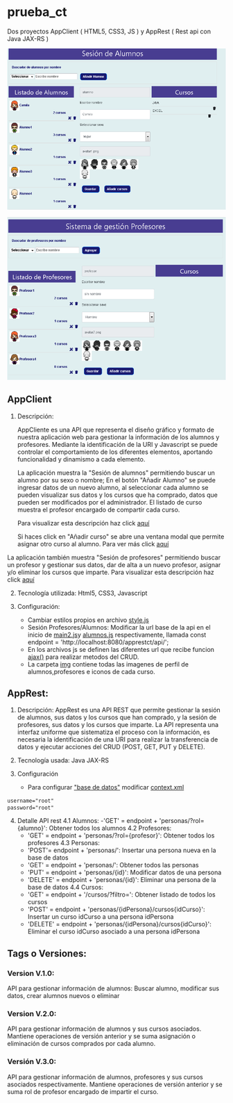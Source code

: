 # prueba_ct
Dos proyectos AppClient ( HTML5, CSS3, JS ) y AppRest ( Rest api con Java JAX-RS )


![Listado alumnos](https://github.com/Camilatapia/prueba_ct/blob/v3.0/appclient/img/Alumnos.png)

![Listado profesores](https://github.com/Camilatapia/prueba_ct/blob/v3.0/appclient/img/Profesores.png)

## AppClient
1. Descripción:

    AppCliente es una API que representa el diseño gráfico y formato de nuestra aplicación web para gestionar la información de los alumnos y profesores. Mediante la identificación de la URI y Javascript se puede controlar el comportamiento de los diferentes elementos, aportando funcionalidad y dinamismo a cada elemento.

    La aplicación muestra la "Sesión de alumnos" permitiendo buscar un alumno por su sexo o nombre; En el botón "Añadir Alumno" se puede ingresar datos de un nuevo alumno, al seleccionar cada alumno se pueden visualizar sus datos y los cursos que ha comprado, datos que pueden ser modificados por el administrador. El listado de curso muestra el profesor encargado de compartir cada curso.

    Para visualizar esta descripción haz click [aquí](https://github.com/Camilatapia/prueba_ct/blob/v3.0/appclient/img/Alumnos.png)

    Si haces click en "Añadir curso" se abre una ventana modal que permite asignar otro curso al alumno. Para ver más click [aquí](https://github.com/Camilatapia/prueba_ct/blob/v3.0/appclient/img/Cursos.png)

 La aplicación también muestra "Sesión de profesores" permitiendo buscar un profesor y gestionar sus datos, dar de alta a un nuevo profesor, asignar y/o eliminar los cursos que imparte. Para visualizar esta descripción haz click [aquí](https://github.com/Camilatapia/prueba_ct/blob/v3.0/appclient/img/Profesores.png)

2. Tecnología utilizada: Html5, CSS3, Javascript 

3. Configuración: 
    - Cambiar estilos propios en archivo [style.js](https://github.com/Camilatapia/prueba_ct/blob/v3.0/appclient/css/style.css)
    - Sesión Profesores/Alumnos: Modificar la url base de la api en el inicio de [main2.js](https://github.com/Camilatapia/prueba_ct/blob/v3.0/appclient/js/main2.js)y [alumnos.js](https://github.com/Camilatapia/prueba_ct/blob/v3.0/appclient/js/alumnos.js) respectivamente, llamada const endpoint = 'http://localhost:8080/apprestct/api/';
    - En los archivos js se definen las diferentes url que recibe funcion [ajax()](https://github.com/Camilatapia/prueba_ct/blob/v3.0/appclient/js/ajax.js) para realizar metodos del CRUD. 
    - La carpeta [img](https://github.com/Camilatapia/prueba_ct/tree/v3.0/appclient/img) contiene todas las imagenes de perfil de alumnos,profesores e iconos de cada curso.


## AppRest:
1. Descripción:
AppRest es una API REST que permite gestionar la sesión de alumnos, sus datos y los cursos que han comprado, y la sesión de profesores, sus datos y los cursos que imparte. La API representa una interfaz uniforme que sistematiza el proceso con la información, es necesaria la identificación de una URI para realizar la transferencia de datos y ejecutar acciones del CRUD (POST, GET, PUT y DELETE).

2. Tecnología usada: Java JAX-RS

3. Configuración 
    - Para configurar ["base de datos"](https://github.com/Camilatapia/prueba_ct/blob/v3.0/script-db.sql) modificar [context.xml](https://github.com/Camilatapia/prueba_ct/blob/v3.0/apprest/WebContent/META-INF/context.xml)
        
~~~
username="root"
password="root"
~~~

4. Detalle API rest
    4.1 Alumnos: 
    -'GET' = endpoint + 'personas/?rol={alumno}': Obtener todos los alumnos
    4.2 Profesores:
    - 'GET' = endpoint + 'personas/?rol={profesor}': Obtener todos los profesores
    4.3 Personas:
    - 'POST'= endpoint + 'personas/': Insertar una persona nueva en la base de datos
    - 'GET' = endpoint + 'personas/': Obtener todos las personas
    - 'PUT' = endpoint + 'personas/{id}': Modificar datos de una persona
    - 'DELETE' = endpoint + 'personas/{id}': Eliminar una persona de la base de datos
    4.4 Cursos:
    - 'GET' = endpoint + '/cursos/?filtro=': Obtener listado de todos los cursos
    - 'POST' = endpoint + 'personas/{idPersona}/cursos{idCurso}': Insertar un curso idCurso a una persona idPersona
    - 'DELETE' = endpoint + 'personas/{idPersona}/cursos{idCurso}': Eliminar el curso idCurso asociado a una persona idPersona
    

## Tags o Versiones:  
### Version V.1.0: 
API para gestionar información de alumnos: Buscar alumno, modificar sus datos, crear alumnos nuevos o eliminar
### Version V.2.0:
API para gestionar información de alumnos y sus cursos asociados. Mantiene operaciones de versión anterior y se suma asignación o eliminación de cursos comprados por cada alumno.
### Versión V.3.0:
API para gestionar información de alumnos, profesores y sus cursos asociados respectivamente. Mantiene operaciones de versión anterior y se suma rol de profesor encargado de impartir el curso.

